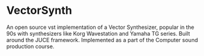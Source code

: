 # VectorSynth
An open source vst implementation of a Vector Synthesizer, popular in the 90s with synthesizers like Korg Wavestation and Yamaha TG series. Built around the JUCE framework. Implemented as a part of the Computer sound production course.


